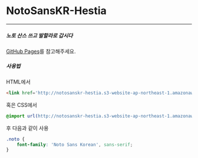 # NotoSansKR-Hestia
----------

##### 노토 산스 쓰고 발할라로 갑시다

[GitHub Pages][1]를 참고해주세요.

##### 사용법

HTML에서

```html
<link href='http://notosanskr-hestia.s3-website-ap-northeast-1.amazonaws.com/stylesheets/NotoSansKR-Hestia.css' rel='stylesheet' type='text/css'>
```

혹은 CSS에서

```css
@import url(http://notosanskr-hestia.s3-website-ap-northeast-1.amazonaws.com/stylesheets/NotoSansKR-Hestia.css);
```

후 다음과 같이 사용

```css
.noto {
    font-family: 'Noto Sans Korean', sans-serif;
}
```

[1]: http://theeluwin.github.io/NotoSansKR-Hestia
